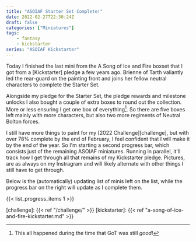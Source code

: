 ```yaml
---
title: "ASOIAF Starter Set Complete!"
date: 2022-02-27T22:30:24Z
draft: false
categories: ["Miniatures"]
tags:
    - fantasy
    - kickstarter
series: "ASOIAF Kickstarter"
---
```


Today I finished the last mini from the A Song of Ice and Fire boxset that I got from a [Kickstarter] pledge a few years ago. Brienne of Tarth valiantly led the rear-guard on the painting front and joins her fellow neutral characters to complete the Starter Set.

Alongside my pledge for the Starter Set, the pledge rewards and milestone unlocks I also bought a couple of extra boxes to round out the collection. More or less ensuring I get one box of everything[^before]. So there are five boxes left mainly with more characters, but also two more regiments of Neutral Bolton forces.

I still have more things to paint for my [2022 Challenge][challenge], but with over 78% complete by the end of February, I feel confident that I will make it by the end of the year. So I'm starting a second progress bar, which consists just of the remaining ASOIAF miniatures. Running in parallel, it'll track how I get through all that remains of my Kickstarter pledge. Pictures, are as always on my Instragram and will likely alternate with other things I still have to get through.

Below is the (automatically) updating list of minis left on the list, while the progress bar on the right will update as I complete them.

{{< list_progress_items 1 >}}

[challenge]: {{< ref "/challenge/" >}}
[kickstarter]: {{< ref "a-song-of-ice-and-fire-kickstarter.md" >}}
[^before]: This all happened during the time that GoT was still *good*!
